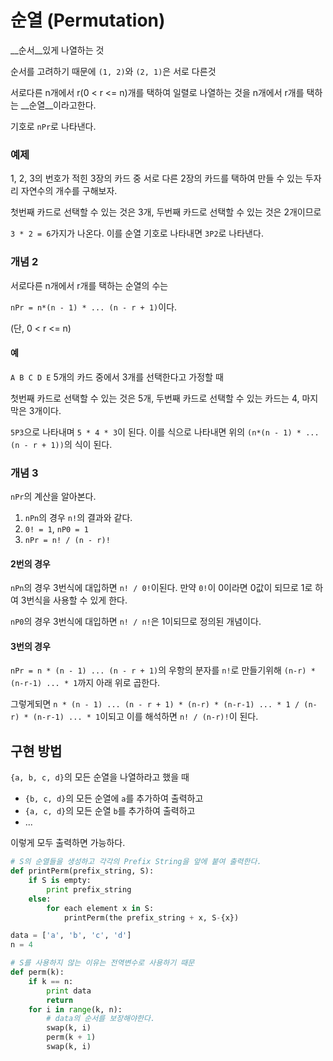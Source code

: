 # 순열 (Permutation)



__순서__있게 나열하는 것

순서를 고려하기 때문에 `(1, 2)`와 `(2, 1)`은 서로 다른것

서로다른 n개에서 r(0 < r <= n)개를 택하여 일렬로 나열하는 것을 n개에서 r개를 택하는 __순열__이라고한다.

기호로 `nPr`로 나타낸다.



### 예제

1, 2, 3의 번호가 적힌 3장의 카드 중 서로 다른 2장의 카드를 택하여 만들 수 있는 두자리 자연수의 개수를 구해보자.

첫번째 카드로 선택할 수 있는 것은 3개, 두번째 카드로 선택할 수 있는 것은 2개이므로

`3 * 2 = 6`가지가 나온다. 이를 순열 기호로 나타내면 `3P2`로 나타낸다.



### 개념 2

서로다른 n개에서 r개를 택하는 순열의 수는

`nPr = n*(n - 1) * ... (n - r + 1)`이다.

(단, 0 < r <= n)



#### 예

`A B C D E` 5개의 카드 중에서 3개를 선택한다고 가정할 때

첫번째 카드로 선택할 수 있는 것은 5개, 두번째 카드로 선택할 수 있는 카드는 4, 마지막은 3개이다.

`5P3`으로 나타내며 `5 * 4 * 3`이 된다. 이를 식으로 나타내면 위의 `(n*(n - 1) * ... (n - r + 1))`의 식이 된다.



### 개념 3

`nPr`의 계산을 알아본다.

1. `nPn`의 경우 `n!`의 결과와 같다.
2. `0! = 1`, `nP0 = 1`
3. `nPr = n! / (n - r)!`



#### 2번의 경우

`nPn`의 경우 3번식에 대입하면 `n! / 0!`이된다. 만약 `0!`이 0이라면 0값이 되므로 1로 하여 3번식을 사용할 수 있게 한다.

`nP0`의 경우 3번식에 대입하면 `n! / n!`은 1이되므로 정의된 개념이다.

#### 3번의 경우

`nPr = n * (n - 1) ... (n - r + 1)`의 우항의 분자를 `n!`로 만들기위해 `(n-r) * (n-r-1) ... * 1`까지 아래 위로 곱한다.

그렇게되면 `n * (n - 1) ... (n - r + 1) * (n-r) * (n-r-1) ... * 1 / (n-r) * (n-r-1) ... * 1`이되고 이를 해석하면 `n! / (n-r)!`이 된다.



## 구현 방법

`{a, b, c, d}`의 모든 순열을 나열하라고 했을 때

- `{b, c, d}`의 모든 순열에 `a`를 추가하여 출력하고
- `{a, c, d}`의 모든 순열 `b`를 추가하여 출력하고
- ...

이렇게 모두 출력하면 가능하다.



```python
# S의 순열들을 생성하고 각각의 Prefix String을 앞에 붙여 출력한다.
def printPerm(prefix_string, S):
    if S is empty:
        print prefix_string
    else:
        for each element x in S:
            printPerm(the prefix_string + x, S-{x})
```



```python
data = ['a', 'b', 'c', 'd']
n = 4

# S를 사용하지 않는 이유는 전역변수로 사용하기 때문
def perm(k):
    if k == n:
        print data
        return
   	for i in range(k, n):
        # data의 순서를 보장해야한다.
        swap(k, i)
        perm(k + 1)
        swap(k, i)
```

